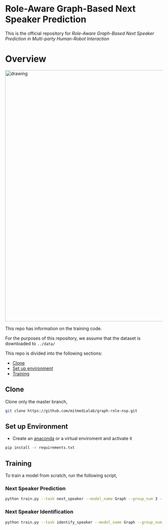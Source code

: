 # Role-Aware Graph-Based Next Speaker Prediction

This is the official repository for *Role-Aware Graph-Based Next Speaker Prediction in Multi-party Human-Robot Interaction* 

# Overview

<img src="overview.png" alt="drawing" width="800"/>

This repo has information on the training code. 

For the purposes of this repository, we assume that the dataset is downloaded to `../data/`

This repo is divided into the following sections:

* [Clone](#clone)
* [Set up environment](#set-up-environment)
* [Training](#training)

## Clone
Clone only the master branch,

```sh
git clone https://github.com/mitmedialab/graph-role-nsp.git
```

## Set up Environment


* Create an [anaconda](https://www.anaconda.com/) or a virtual enviroment and activate it

```sh
pip install -r requirements.txt
```

## Training
To train a model from scratch, run the following script,

### Next Speaker Prediction

```sh
python train.py --task next_speaker --model_name Graph --group_num 3 --time_step 1 --role 1 --epochs 250 --init_seed 0 --cv_seed 0 
```

### Next Speaker Identification

```sh
python train.py --task identify_speaker --model_name Graph --group_num 3 --time_step 1 --role 1 --epochs 250 --init_seed 0 --cv_seed 0 
```
